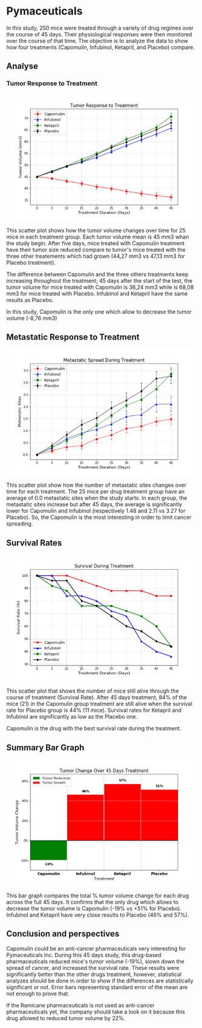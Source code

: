 # Pymaceuticals
In this study, 250 mice were treated through a variety of drug regimes over the course of 45 days. Their physiological responses were then monitored over the course of that time. The objective is to analyze the data to show how four treatments (Capomulin, Infubinol, Ketapril, and Placebo) compare.
## Analyse
### Tumor Response to Treatment
![tumor_response](/Pymaceuticals/Charts/tumor_response_to_treatment.png "Tumor Response to Treatment")

This scatter plot shows how the tumor volume changes over time for 25 mice in each treatment group. 
Each tumor volume mean is 45 mm3 whan the study begin.
After five days, mice treated with Capomulin treatment have their tumor size reduced compare to tumor's mice treated with the three other treatements which had grown (44,27 mm3 vs 47,13 mm3 for Placebo treatment). 

The difference between Capomulin and the three others treatments keep increasing throughout the treatment; 45 days after the start of the test, the tumor volume for mice treated with Capomulin is 36,24 mm3 while is 68,08 mm3 for mice treated with Placebo. Infubinol and Ketapril have the same results as Placebo.

In this study, Capomulin is the only one which allow to decrease the tumor volume (-8,76 mm3)
## Metastatic Response to Treatment
![metastatic_response](/Pymaceuticals/Charts/metastatic_spread_during_treatment.png "Metastatic Response to Treatment")

This scatter plot show how the number of metastatic sites changes over time for each treatment.
The 25 mice per drug treatment group have an average of 0.0 metastatic sites when the study starts.
In each group, the metastatic sites increase but after 45 days, the average is significantly lower for Capomulin and Infubinol (respectively 1.48 and 2.11 vs 3.27 for Placebo). So, the Capomulin is the most interesting in order to limit cancer spreading.

## Survival Rates
![survival_rates](/Pymaceuticals/Charts/survival_during_treatment.png "Survival Rates")

This scatter plot that shows the number of mice still alive through the course of treatment (Survival Rate).
After 45 days treatment, 84% of the mice (21) in the Capomulin group treatment are still alive when the survival rate for Placebo group is 44% (11 mice). Survival rates for Ketapril and Infubinol are significantly as low as the Placebo one.

Capomulin is the drug with the best survival rate during the treatment.

## Summary Bar Graph
![tumor_change](/Pymaceuticals/Charts/tumor_change.png "Tumor Change")

This bar graph compares the total % tumor volume change for each drug across the full 45 days.
It confirms that the only drug which allows to decrease the tumor volume is Capomulin (-19% vs +51% for Placebo). Infubinol and Ketapril have very close results to Placebo (46% and 57%).

## Conclusion and perspectives

Capomulin could be an anti-cancer pharmaceuticals very interesting for Pymaceuticals Inc. During this 45 days study, this drug-based pharmaceuticals reduced mice's tumor volume (-19%), slown down the spread of cancer, and increased the survival rate. These results were significantly better than the other drugs treatment, however, statistical analyzes should be done in order to show if the differences are statistically significant or not. Error bars representing standard error of the mean are not enough to prove that.

If the Ramicane pharmaceuticals is not used as anti-cancer pharmaceuticals yet, the company should take a look on it because this drug allowed to reduced tumor volume by 22%.
